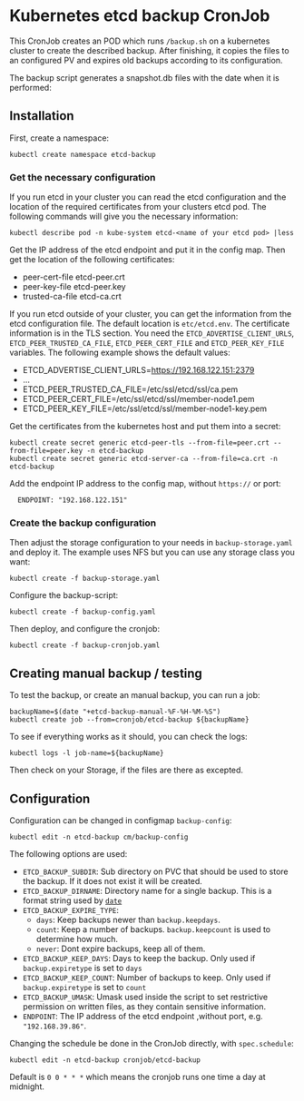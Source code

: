 # Kubernetes etcd backup CronJob

This CronJob creates an POD which runs `/backup.sh` on a kubernetes cluster to create the described backup. After finishing, it copies the files to an configured PV and expires old backups according to its configuration.

The backup script generates a snapshot.db files with the date when it is performed:



## Installation

First, create a namespace:
```
kubectl create namespace etcd-backup
```

### Get the necessary configuration
If you run etcd in your cluster you can read the etcd configuration and the location of the required certificates from your clusters etcd pod. The following commands will give you the necessary information:

```
kubectl describe pod -n kube-system etcd-<name of your etcd pod> |less 
```

Get the IP address of the etcd endpoint and put it in the config map.
Then get the location of the following certificates:
- peer-cert-file etcd-peer.crt
- peer-key-file etcd-peer.key
- trusted-ca-file etcd-ca.crt

If you run etcd outside of your cluster, you can get the information from the etcd configuration file. The default location is `etc/etcd.env`. The certificate information is in the TLS section. You need the `ETCD_ADVERTISE_CLIENT_URLS`, `ETCD_PEER_TRUSTED_CA_FILE`, `ETCD_PEER_CERT_FILE` and `ETCD_PEER_KEY_FILE` variables. The following example shows the default values:

- ETCD_ADVERTISE_CLIENT_URLS=https://192.168.122.151:2379
- ...
- ETCD_PEER_TRUSTED_CA_FILE=/etc/ssl/etcd/ssl/ca.pem
- ETCD_PEER_CERT_FILE=/etc/ssl/etcd/ssl/member-node1.pem
- ETCD_PEER_KEY_FILE=/etc/ssl/etcd/ssl/member-node1-key.pem



Get the certificates from the kubernetes host and put them into a secret:
```
kubectl create secret generic etcd-peer-tls --from-file=peer.crt --from-file=peer.key -n etcd-backup 
kubectl create secret generic etcd-server-ca --from-file=ca.crt -n etcd-backup
```
Add the endpoint IP address to the config map, without `https://` or port:
```
  ENDPOINT: "192.168.122.151"
```


### Create the backup configuration

Then adjust the storage configuration to your needs in `backup-storage.yaml` and deploy it. The example uses NFS but you can use any storage class you want:
```
kubectl create -f backup-storage.yaml
```

Configure the backup-script:
```
kubectl create -f backup-config.yaml
```


Then deploy, and configure the cronjob:
```
kubectl create -f backup-cronjob.yaml
```

## Creating manual backup / testing

To test the backup, or create an manual backup, you can run a job:
```
backupName=$(date "+etcd-backup-manual-%F-%H-%M-%S")
kubectl create job --from=cronjob/etcd-backup ${backupName}
```

To see if everything works as it should, you can check the logs:
```
kubectl logs -l job-name=${backupName}
```
Then check on your Storage, if the files are there as excepted.

## Configuration

Configuration can be changed in configmap `backup-config`:

```
kubectl edit -n etcd-backup cm/backup-config
```

The following options are used:
- `ETCD_BACKUP_SUBDIR`: Sub directory on PVC that should be used to store the backup. If it does not exist it will be created.
- `ETCD_BACKUP_DIRNAME`: Directory name for a single backup. This is a format string used by
[`date`](https://man7.org/linux/man-pages/man1/date.1.html)
- `ETCD_BACKUP_EXPIRE_TYPE`:
  - `days`: Keep backups newer than `backup.keepdays`.
  - `count`: Keep a number of backups. `backup.keepcount` is used to determine how much.
  - `never`: Dont expire backups, keep all of them.
- `ETCD_BACKUP_KEEP_DAYS`: Days to keep the backup. Only used if `backup.expiretype` is set to `days`
- `ETCD_BACKUP_KEEP_COUNT`: Number of backups to keep. Only used if `backup.expiretype` is set to `count`
- `ETCD_BACKUP_UMASK`: Umask used inside the script to set restrictive permission on written files, as they contain sensitive information.
- `ENDPOINT`: The IP address of the etcd endpoint ,without port, e.g. `"192.168.39.86"`.

Changing the schedule be done in the CronJob directly, with `spec.schedule`:
```
kubectl edit -n etcd-backup cronjob/etcd-backup
```
Default is `0 0 * * *` which means the cronjob runs one time a day at midnight.

<!-- ## Monitoring

To be able to get alerts when backups are failing or not being scheduled you can deploy this [PrometheusRule](https://github.com/adfinis-sygroup/openshift-etcd-backup/etcd-backup-cronjob-monitor.PrometheusRule.yaml).

```
oc create -n etcd-backup -f etcd-backup-cronjob-monitor.PrometheusRule.yaml
```

# Helm chart

To easily deploy the solution a helm chart is available on upstream Adfinis charts [repository](https://github.com/adfinis-sygroup/helm-charts/tree/master/charts/openshift-etcd-backup).

## Installation

Before installing the chart, feel free to update the `values.yaml` file according to your needs.

```
helm repo add adfinis https://charts.adfinis.com
helm install etcd-backup adfinis/openshift-etcd-backup
```

## Development

### Release Management

The CI/CD setup uses semantic commit messages following the
[conventional commits standard](https://www.conventionalcommits.org/en/v1.0.0/).
There is a GitHub Action in [.github/workflows/semantic-release.yaml](./.github/workflows/semantic-release.yaml)
that uses [go-semantic-commit](https://go-semantic-release.xyz/) to create new releases.

The commit message should be structured as follows:

```console
<type>[optional scope]: <description>

[optional body]

[optional footer(s)]
```

The commit contains the following structural elements, to communicate intent to the consumers of your library:

1. **fix:** a commit of the type `fix` patches gets released with a PATCH version bump
1. **feat:** a commit of the type `feat` gets released as a MINOR version bump
1. **BREAKING CHANGE:** a commit that has a footer `BREAKING CHANGE:` gets released as a MAJOR version bump
1. types other than `fix:` and `feat:` are allowed and don't trigger a release

If a commit does not contain a conventional commit style message you can fix
it during the squash and merge operation on the PR.

## References
* https://docs.openshift.com/container-platform/4.7/backup_and_restore/backing-up-etcd.html -->
